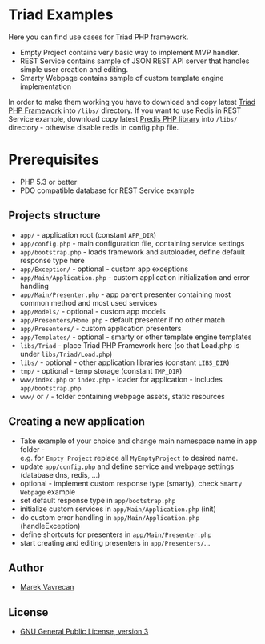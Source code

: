 # Triad Examples
Here you can find use cases for Triad PHP framework.

- Empty Project 
contains very basic way to implement MVP handler.
- REST Service 
contains sample of JSON REST API server that handles simple user creation and editing.
- Smarty Webpage
contains sample of custom template engine implementation

In order to make them working you have to download and copy 
latest [Triad PHP Framework](https://github.com/triadphp/triad) into `/libs/` directory. 
If you want to use Redis in REST Service example, download copy 
latest [Predis PHP library](https://github.com/nrk/predis) into `/libs/` directory - othewise 
disable redis in config.php file.

# Prerequisites
- PHP 5.3 or better
- PDO compatible database for REST Service example

## Projects structure
- `app/` - application root (constant `APP_DIR`)
- `app/config.php` - main configuration file, containing service settings
- `app/bootstrap.php` - loads framework and autoloader, define default response type here
- `app/Exception/` - optional - custom app exceptions
- `app/Main/Application.php` - custom application initialization and error handling
- `app/Main/Presenter.php` - app parent presenter containing most common method and most used services
- `app/Models/` - optional - custom app models
- `app/Presenters/Home.php` - default presenter if no other match 
- `app/Presenters/` - custom application presenters
- `app/Templates/` - optional - smarty or other template engine templates
- `libs/Triad` - place Triad PHP Framework here (so that Load.php is under `libs/Triad/Load.php`)
- `libs/` - optional - other application libraries (constant `LIBS_DIR`)
- `tmp/` - optional - temp storage (constant `TMP_DIR`)
- `www/index.php` or `index.php` - loader for application - includes `app/bootstrap.php`
- `www/` or `/` - folder containing webpage assets, static resources

## Creating a new application
- Take example of your choice and change main namespace name in app folder -  
e.g. for `Empty Project` replace all `MyEmptyProject` to desired name.
- update `app/config.php` and define service and webpage settings (database dns, redis, ...)
- optional - implement custom response type (smarty), check `Smarty Webpage` example
- set default response type in `app/bootstrap.php`
- initialize custom services in `app/Main/Application.php` (init)
- do custom error handling in `app/Main/Application.php` (handleException)
- define shortcuts for presenters in `app/Main/Presenter.php`
- start creating and editing presenters in `app/Presenters/`...


## Author
- [Marek Vavrecan](mailto:vavrecan@gmail.com)

## License
- [GNU General Public License, version 3](http://www.gnu.org/licenses/gpl-3.0.html)
